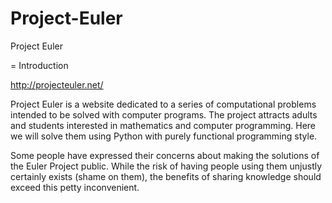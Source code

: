 Project-Euler
=============

Project Euler

= Introduction

http://projecteuler.net/

Project Euler is a website dedicated to a series of computational problems intended to be solved with computer programs. The project attracts adults and students interested in mathematics and computer programming. Here we will solve them using Python with purely functional programming style. 

Some people have expressed their concerns about making the solutions of the Euler Project public. While the risk of having people using them unjustly certainly exists (shame on them), the benefits of sharing knowledge should exceed this petty inconvenient.